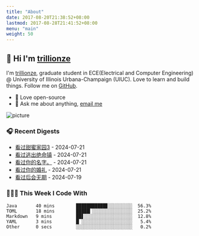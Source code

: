 ```yaml
---
title: "About"
date: 2017-08-20T21:38:52+08:00
lastmod: 2017-08-28T21:41:52+08:00
menu: "main"
weight: 50
---
```


## 👋 Hi I'm [trillionze](https://www.trillionze.com)

I'm [trillionze](https://www.trillionze.com), graduate student in ECE(Electrical and Computer Engineering) @ University of Illinois Urbana-Champaign (UIUC). Love to learn and build things. Follow me on [GitHub](https://github.com/trillionze).

- 💼 Love open-source
- 💬 Ask me about anything, [email me](trillionze@163.com)

![picture](https://image.pseudoyu.com/images/dino.gif)

### 🎧 Recent Digests

<!-- douban starts -->
* <a href='http://movie.douban.com/subject/35929861/' target='_blank'>看过甜蜜家园3</a> - 2024-07-21
* <a href='http://movie.douban.com/subject/26688480/' target='_blank'>看过逃出绝命镇</a> - 2024-07-21
* <a href='http://movie.douban.com/subject/26683290/' target='_blank'>看过你的名字。</a> - 2024-07-21
* <a href='http://movie.douban.com/subject/34973399/' target='_blank'>看过你的婚礼</a> - 2024-07-21
* <a href='http://movie.douban.com/subject/25805741/' target='_blank'>看过后会无期</a> - 2024-07-19
<!-- douban ends -->

### 👨🏻‍💻 This Week I Code With

<!-- code_time starts -->

```text
Java       40 mins        ███████████▊░░░░░░░░░  56.3%
TOML       18 mins        █████▎░░░░░░░░░░░░░░░  25.2%
Markdown   9 mins         ██▋░░░░░░░░░░░░░░░░░░  12.8%
YAML       3 mins         █▏░░░░░░░░░░░░░░░░░░░   5.4%
Other      0 secs         ░░░░░░░░░░░░░░░░░░░░░   0.2%
```

<!-- code_time ends -->